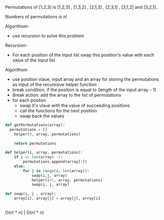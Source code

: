 Permutations of [1,2,3] is [1,2,3] , [1,3,2] , [2,1,3] , [2,3,1] , [3,1,2] and [3,2,1] . 

Numbers of permutations is n!


Algorithom-

- use recursion to solve this problem

Recursion-
- For each position of the input list swap this position's value with each value of the input list

Algorithom
- use position vlaue, input array and an array for storing the permutations as input of the recuresive helper function
- break condition: if the position is equal  to (length of the input array - 1) 
- Break action: add the array to the list of permutations
- for each positon 
   - swap it's vlaue with the value of succeeding positions
   - call the functions for the next position
   - swap back the values

```python
def getPermutations(array):
  permutations = []
	helper(0, array, permutations)
	
	return permutations
	
def helper(i, array, permutations):
	if i == len(array) -1:
		permutations.append(array[:])
	else:
		for j in range(i, len(array)):
			swap(i,j, array)
			helper(i+1, array, permutations)
			swap(i, j, array)
			
def swap(i, j , array):
	array[i], array[j] = array[j], array[i]
		
```
O(n! * n) | O(n! * n)
